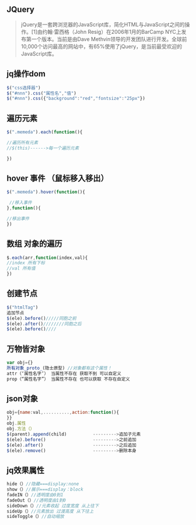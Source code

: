 ##		JQuery

> jQuery是一套跨浏览器的JavaScript库，简化HTML与JavaScript之间的操作。[1]由约翰·雷西格（John Resig）在2006年1月的BarCamp NYC上发布第一个版本。当前是由Dave Methvin领导的开发团队进行开发。全球前10,000个访问最高的网站中，有65%使用了jQuery，是当前最受欢迎的JavaScript库。

##	jq操作dom

~~~javascript
$("css选择器")
$("#nnn").css("属性名","值")
$("#nnn").css({"background":"red","fontsize":"25px"})
~~~

##		遍历元素

~~~javascript
$(".memeda").each(function(){

//遍历所有元素
//$(this)------>每一个遍历元素

})
~~~

##		hover  事件 （鼠标移入移出）

~~~javascript
$(".memeda").hover(function(){

 //移入事件
},function(){

//移出事件
})
~~~

##		数组 对象的遍历 

~~~javascript
$.each(arr,function(index,val){
//index 所有下标
//val 所有值
})
~~~

##		创建节点

~~~javascript
$("htmlTag")
追加节点
$(ele).before()/////同胞之前
$(ele).after()////////同胞之后
$(ele).before()////
~~~

##	万物皆对象

~~~javascript
var obj={}
所有对象_proto_(隐士原型) //对象都有这个属性！
attr（‘属性名字’） 当属性不存在 获取不到 可以自定义
prop（“属性名字”） 当属性不存在 也可以获取 不存在自定义
~~~

##		json对象

~~~javascript
obj={name:val,..........,action:function(){
}}
obj.属性
obj.方法（）
$(parent).append(child)          --------->追加子元素
$(ele).before()                  --------->之前追加
$(ele).after()                   --------->之后追加
$(ele).remove()                  --------->删除本身
~~~

##		jq效果属性

~~~javascript
hide（）//隐藏===display:none
show（）//展示===display：block
fadeIN（）//透明度由0到1
fadeOut（）//透明度由1到0
sideDown（）//元素收起 过度宽度 从上往下
sideUp（）//元素放出 过渡高度 从下往上
sideToggle（）//自动缩放
~~~

